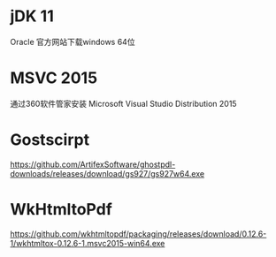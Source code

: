 # jDK 11
Oracle 官方网站下载windows 64位

# MSVC 2015
通过360软件管家安装 Microsoft Visual Studio Distribution 2015

# Gostscirpt
https://github.com/ArtifexSoftware/ghostpdl-downloads/releases/download/gs927/gs927w64.exe

# WkHtmltoPdf
https://github.com/wkhtmltopdf/packaging/releases/download/0.12.6-1/wkhtmltox-0.12.6-1.msvc2015-win64.exe
